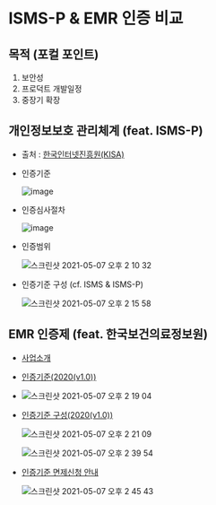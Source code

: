 # ISMS-P & EMR 인증 비교

## 목적 (포컬 포인트)

  1. 보안성
  2. 프로덕트 개발일정
  3. 중장기 확장

## 개인정보보호 관리체계 (feat. ISMS-P) 

- 출처 : [한국인터넷진흥원(KISA)](https://isms.kisa.or.kr/main/ispims/intro/)
- 인증기준 

  ![image](https://user-images.githubusercontent.com/43846264/117400463-a883ae00-af3d-11eb-88a6-537e8eff836f.png)

- 인증심사절차

  ![image](https://user-images.githubusercontent.com/43846264/117400513-c7824000-af3d-11eb-8557-388f71560fac.png)

- 인증범위

  ![스크린샷 2021-05-07 오후 2 10 32](https://user-images.githubusercontent.com/43846264/117400645-087a5480-af3e-11eb-969e-0f0560066adf.png)

- 인증기준 구성 (cf. ISMS & ISMS-P)

  ![스크린샷 2021-05-07 오후 2 15 58](https://user-images.githubusercontent.com/43846264/117401031-c3a2ed80-af3e-11eb-9c63-2238e3aa90fb.png)

## EMR 인증제 (feat. 한국보건의료정보원)

- [사업소개](https://www.k-his.or.kr/menu.es?mid=a10201010100)
- [인증기준(2020(v1.0))](https://emrcert.mohw.go.kr/board.es?mid=a10606000000&bid=0005&act=view&list_no=60&tag=&nPage=1)
- ![스크린샷 2021-05-07 오후 2 19 04](https://user-images.githubusercontent.com/43846264/117401242-30b68300-af3f-11eb-8182-7447872c4bab.png)
- [인증기준 구성(2020(v1.0))](전자의무기록시스템+인증제+인증기준-2020(안내서)_200713.pdf)
  
    ![스크린샷 2021-05-07 오후 2 21 09](https://user-images.githubusercontent.com/43846264/117401398-7a9f6900-af3f-11eb-897d-82a6d57fdf39.png)

    ![스크린샷 2021-05-07 오후 2 39 54](https://user-images.githubusercontent.com/43846264/117402833-19c56000-af42-11eb-8f32-2fbb8efe3508.png)

- [인증기준 면제신청 안내](https://emrcert.mohw.go.kr/board.es?mid=a10601000000&bid=0003#content)
  
  ![스크린샷 2021-05-07 오후 2 45 43](https://user-images.githubusercontent.com/43846264/117403302-e9ca8c80-af42-11eb-89a8-d6719ec1a937.png)
